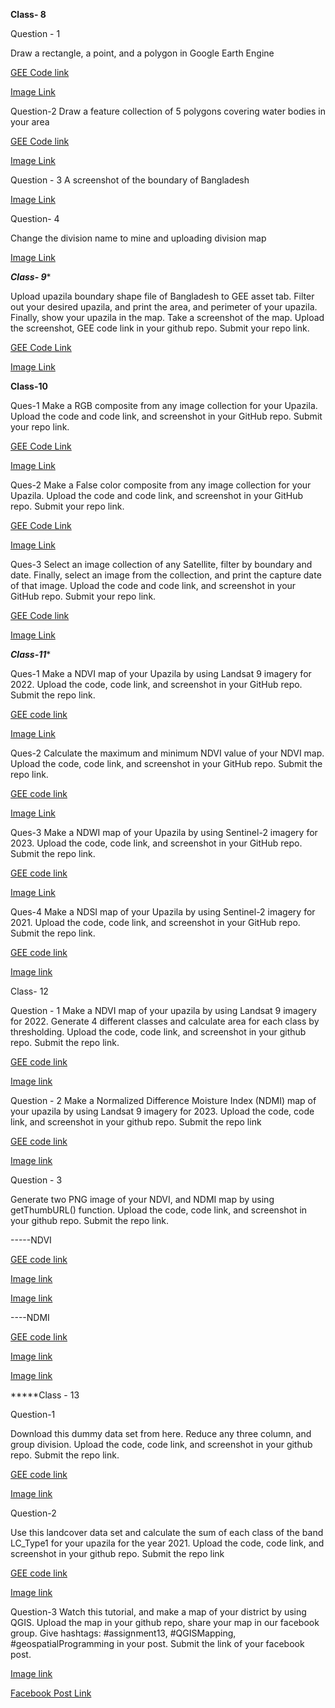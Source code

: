 ****Class- 8****

Question - 1

Draw a rectangle, a point, and a polygon in Google Earth Engine

[GEE Code link](https://code.earthengine.google.com/1183ace62b62c59e19331291e39ed83d)

[Image Link](https://github.com/ash079/Intro-to-GEE/blob/main/class%208_Question%201.png)

Question-2 Draw a feature collection of 5 polygons covering water bodies in your area

[GEE Code link ](https://code.earthengine.google.com/3913e3d03ce8b66ae589506d553bfc8c)

[Image Link](https://github.com/ash079/Intro-to-GEE/blob/main/class%208_%20Question%202.png)


Question - 3
A screenshot of the boundary of Bangladesh

[Image Link](https://github.com/ash079/Intro-to-GEE/blob/main/bd%20boundary.png)

Question- 4

Change the division name to mine and uploading division map

[Image Link](https://github.com/ash079/Intro-to-GEE/blob/main/Chittagong%20Boundary.png)

*****Class- 9******

Upload upazila boundary shape file of Bangladesh to GEE asset tab. Filter out your desired upazila, and print the area, and perimeter of your upazila. Finally, show your upazila in the map. Take a screenshot of the map. Upload the screenshot, GEE code link in your github repo. Submit your repo link.

[GEE Code Link](https://code.earthengine.google.com/faa2a21561ed23ec917321678ce481a9)

[Image Link](https://github.com/ash079/Intro-to-GEE/blob/main/class%209_noakhali%20sadar%20map.png)

******Class-10******

Ques-1 Make a RGB composite from any image collection for your Upazila. Upload the code and code link, and screenshot in your GitHub  repo. Submit your repo link.

[GEE Code Link](https://code.earthengine.google.com/8ce00563645b89d5320ac14fe450eda3)

[Image Link](https://github.com/ash079/Intro-to-GEE/blob/main/class10_RGB.png)

Ques-2 Make a False color composite from any image collection for your Upazila. Upload the code and code link, and screenshot in your GitHub  repo. Submit your repo link.

[GEE Code Link](https://code.earthengine.google.com/060d02826bb2c9358987e76982618a0f)

[Image Link](https://github.com/ash079/Intro-to-GEE/blob/main/class10_False.png)

Ques-3 Select an image collection of any Satellite, filter by boundary and date. Finally, select an image from the collection, and print the capture date of that image.
Upload the code and code link, and screenshot in your GitHub  repo. Submit your repo link.

[GEE Code link](https://code.earthengine.google.com/492bb20f4419361c670bc7efa0cb3f44)

[Image Link](https://github.com/ash079/Intro-to-GEE/blob/main/class10.capture.png)

*****Class-11******

Ques-1 Make a NDVI map of your Upazila by using Landsat 9 imagery for 2022. Upload the code, code link, and screenshot in your GitHub repo. Submit the repo link.

[GEE code link](https://code.earthengine.google.com/9f2d576fe6942c8290838fd9d1390b90)


[Image Link](https://github.com/ash079/Intro-to-GEE/blob/main/ndvi_Class11.png)


Ques-2 Calculate the maximum and minimum NDVI value of your NDVI map. Upload the code, code link, and screenshot in your GitHub repo. Submit the repo link.


[GEE code link](https://code.earthengine.google.com/574813e44fa97374733bc3a02a51306b)


[Image Link](https://github.com/ash079/Intro-to-GEE/blob/main/NDVI_minmax_Class11.png)


Ques-3 Make a NDWI map of your Upazila by using Sentinel-2 imagery for 2023. Upload the code, code link, and screenshot in your GitHub repo. Submit the repo link.

[GEE code link](https://code.earthengine.google.com/28552b16952bbfa2e00e6613679c9676)

[Image Link](https://github.com/ash079/Intro-to-GEE/blob/main/NDWI%20Class%2011.png)


Ques-4 Make a NDSI map of your Upazila by using Sentinel-2 imagery for 2021. Upload the code, code link, and screenshot in your GitHub repo. Submit the repo link.


[GEE code link](https://code.earthengine.google.com/18526b639acd4bb624f950dec94ed675)

[Image link](https://github.com/ash079/Intro-to-GEE/blob/main/NDSI%20Image%20Class11.png)


Class- 12

Question - 1
Make a NDVI map of your upazila by using Landsat 9 imagery for 2022. Generate 4 different classes and calculate area for each class by thresholding. Upload the code, code link, and screenshot in your github repo. Submit the repo link.

[GEE code link](https://code.earthengine.google.com/65942dc1b3044895b0a35352729e77a7)

[Image link](https://github.com/ash079/Intro-to-GEE/blob/main/class12_1.png)

Question - 2
Make a Normalized Difference Moisture Index (NDMI) map of your upazila by using Landsat 9 imagery for 2023. Upload the code, code link, and screenshot in your github repo. Submit the repo link


[GEE code link](https://code.earthengine.google.com/3913e3d03ce8b66ae589506d553bfc8c)

[Image link](https://github.com/ash079/Intro-to-GEE/blob/main/class12_2.png)

Question - 3

Generate two PNG image of your NDVI, and NDMI map by using getThumbURL() function. Upload the code, code link, and screenshot in your github repo. Submit the repo link.

-----NDVI

[GEE code link](https://code.earthengine.google.com/74c198d45e6aa463e063847d1f65fd29)

[Image link](https://github.com/ash079/Intro-to-GEE/blob/main/NDVI%20PNG%20ThumbURL.png)

[Image link](https://github.com/ash079/Intro-to-GEE/blob/main/NDVI%20Code%20ss%20class%2012.png)

----NDMI

[GEE code link](https://code.earthengine.google.com/b681d978cf61772c7ae53cdf2535bce3)

[Image link](https://github.com/ash079/Intro-to-GEE/blob/main/NDMI%20PNG%20ThumbURL.png)


[Image link](https://github.com/ash079/Intro-to-GEE/blob/main/NDMI%20Code%20ss%20class%2012.png)

*****Class - 13


Question-1


Download this dummy data set from here. Reduce any three column, and group division. Upload the code, code link, and screenshot in your github repo. Submit the repo link.

[GEE code link](https://code.earthengine.google.com/dbe9aa08f1f7a896f8da10f1690c3d97)

[Image link](https://github.com/ash079/Intro-to-GEE/blob/main/class13_1.png)

Question-2

Use this landcover data set and calculate the sum of each class of the band LC_Type1 for your upazila for the year 2021. Upload the code, code link, and screenshot in your github repo. Submit the repo link

[GEE code link](https://code.earthengine.google.com/f8d47617f4354f86c132a9b6b587c6f2)

[Image link](https://github.com/ash079/Intro-to-GEE/blob/main/class13_2.png)


Question-3
Watch this tutorial, and make a map of your district by using QGIS. Upload the map in your github repo, share your map in our facebook group. Give hashtags: #assignment13, #QGISMapping, #geospatialProgramming in your post. Submit the link of your facebook post.



[Image link](https://github.com/ash079/Intro-to-GEE/blob/main/ctg4.png)

[Facebook Post Link](https://www.facebook.com/photo/?fbid=7366430070092738&set=gm.1144708856842244&idorvanity=902693884377077)
